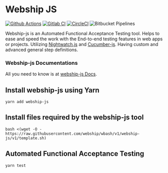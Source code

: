# Webship JS

[![Github Actions](https://github.com/webship/webship-js/actions/workflows/github-actions.yml/badge.svg?branch=1.0.x)](https://github.com/webship/webship-js/actions)
[![Gitlab CI](https://gitlab.com/webship/webship-js/badges/1.0.x/pipeline.svg?job=karma&key_text=Gitlab+CI&key_width=60)](https://gitlab.com/webship/webship-js/-/pipelines)
[![CircleCI](https://circleci.com/gh/webship/webship-js/tree/1.0.x.svg?style=svg)](https://circleci.com/gh/webship/webship-js/tree/1.0.x)
![Bitbucket Pipelines](https://img.shields.io/bitbucket/pipelines/webshipco/webship-js/1.0.x)


Webship-js is an Automated Functional Acceptance Testing tool. Helps to ease and speed the work with the End-to-end testing features in web apps or projects. Utilizing [Nightwatch.js](https://github.com/nightwatchjs/nightwatch) and [Cucumber-js](https://github.com/cucumber/cucumber-js). Having custom and advanced general step definitions.

### Webship-js Documentations
All you need to know is at [webship-js Docs](https://webship.co/docs/webship-js/1.0.x).


## Install webship-js using Yarn

```
yarn add webship-js
```

## Install files required by the webship-js tool

```
bash <(wget -O - https://raw.githubusercontent.com/webship/wbash/v1/webship-js/v1/template.sh)
```

 ## Automated Functional Acceptance Testing

```
yarn test
```